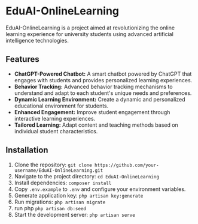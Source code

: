 
# EduAI-OnlineLearning

EduAI-OnlineLearning is a project aimed at revolutionizing the online learning experience for university students using advanced artificial intelligence technologies.

## Features

- **ChatGPT-Powered Chatbot:** A smart chatbot powered by ChatGPT that engages with students and provides personalized learning experiences.
- **Behavior Tracking:** Advanced behavior tracking mechanisms to understand and adapt to each student's unique needs and preferences.
- **Dynamic Learning Environment:** Create a dynamic and personalized educational environment for students.
- **Enhanced Engagement:** Improve student engagement through interactive learning experiences.
- **Tailored Learning:** Adapt content and teaching methods based on individual student characteristics.

## Installation

1. Clone the repository: `git clone https://github.com/your-username/EduAI-OnlineLearning.git`
2. Navigate to the project directory: `cd EduAI-OnlineLearning`
3. Install dependencies: `composer install`
4. Copy `.env.example` to `.env` and configure your environment variables.
5. Generate application key: `php artisan key:generate`
6. Run migrations: `php artisan migrate`
7. run php  `php artisan db:seed`
8. Start the development server: `php artisan serve`
